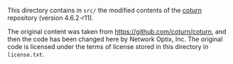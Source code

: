 This directory contains in `src/` the modified contents of the [coturn](https://github.com/coturn/coturn) repository (version 4.6.2-r11).

The original content was taken from https://github.com/coturn/coturn, and then the code has
been changed here by Network Optix, Inc. The original code is licensed under the terms of license stored in this directory in `license.txt`.
